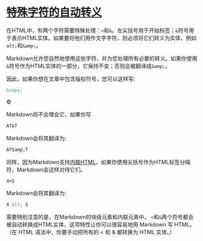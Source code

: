 # [特殊字符的自动转义](https://daringfireball.net/projects/markdown/syntax#autoescape)

在HTML中，有两个字符需要特殊处理：`<`和`&`。左尖括号用于开始标签；`&`符号用于表示HTML实体。如果要将他们用作文字字符，则必须将它们转义为实体，例如`alt;`和`&amp;`。

Markdown允许您自然地使用这些字符，并为您处理所有必要的转义。如果你使用`&`符号作为HTML实体的一部分，它保持不变；否则会被翻译成`&amp;`。

因此，如果你想在文章中包含版权符号，您可以这样写:

```markdown
&copy;
```

&copy;

Markdown将不会理会它，如果你写

```markdown
AT&T
```

Markdown会将其翻译为:

```markdown
AT$amp;T
```

同样，因为Markdown支持[内联HTML](inline-html.md)，如果你使用尖括号作为HTML标签分隔符，Markdown会这样对待它们。

```markdown
4<5
```

Markdown会将其翻译为:

```markdown
4 &lt; 5
```

需要特别注意的是，在Markdown的块级元素和内联元素中， `<`和`&`两个符号都会被自动转换成HTML实体，这项特性让你可以很容易地用 Markdown 写 HTML。（在 HTML 语法中，你要手动把所有的 < 和 & 都转换为 HTML 实体。）

